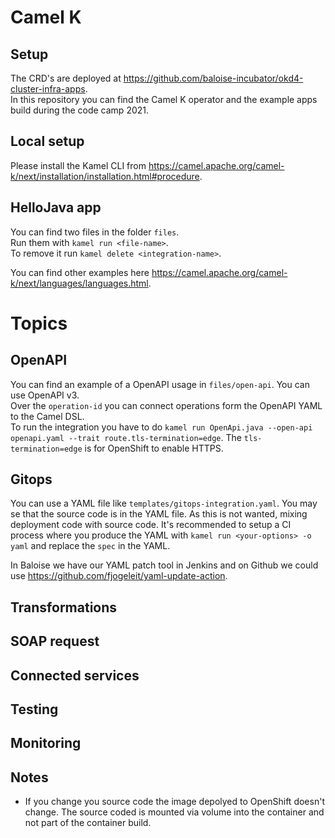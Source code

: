 # Camel K
## Setup
The CRD's are deployed at https://github.com/baloise-incubator/okd4-cluster-infra-apps.  
In this repository you can find the Camel K operator and the example apps build during the code camp 2021.

## Local setup
Please install the Kamel CLI from https://camel.apache.org/camel-k/next/installation/installation.html#procedure.

## HelloJava app
You can find two files in the folder `files`.  
Run them with `kamel run <file-name>`.  
To remove it run `kamel delete <integration-name>`.  

You can find other examples here https://camel.apache.org/camel-k/next/languages/languages.html.

# Topics
## OpenAPI
You can find an example of a OpenAPI usage in `files/open-api`. You can use OpenAPI v3.  
Over the `operation-id` you can connect operations form the OpenAPI YAML to the Camel DSL.  
To run the integration you have to do `kamel run OpenApi.java --open-api openapi.yaml --trait route.tls-termination=edge`. 
The `tls-termination=edge` is for OpenShift to enable HTTPS.

## Gitops
You can use a YAML file like `templates/gitops-integration.yaml`. You may se that the source code is in the YAML
file. As this is not wanted, mixing deployment code with source code. It's recommended to setup a CI process
where you produce the YAML with `kamel run <your-options> -o yaml` and replace the `spec` in the YAML.

In Baloise we have our YAML patch tool in Jenkins and on Github we could use https://github.com/fjogeleit/yaml-update-action.

## Transformations
## SOAP request
## Connected services
## Testing
## Monitoring

## Notes
- If you change you source code the image depolyed to OpenShift doesn't change. The source coded is mounted via volume into the container and not part of the container build.